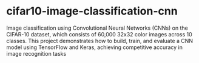 # cifar10-image-classification-cnn
Image classification using Convolutional Neural Networks (CNNs) on the CIFAR-10 dataset, which consists of 60,000 32x32 color images across 10 classes. This project demonstrates how to build, train, and evaluate a CNN model using TensorFlow and Keras, achieving competitive accuracy in image recognition tasks

